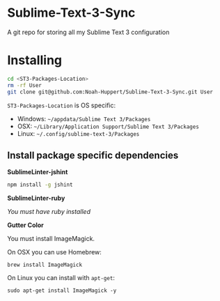 # Sublime-Text-3-Sync
A git repo for storing all my Sublime Text 3 configuration

# Installing
```bash
cd <ST3-Packages-Location>
rm -rf User
git clone git@github.com:Noah-Huppert/Sublime-Text-3-Sync.git User
```

`ST3-Packages-Location` is OS specific:
- Windows: `~/appdata/Sublime Text 3/Packages`
- OSX: `~/Library/Application Support/Sublime Text 3/Packages`
- Linux: `~/.config/sublime-text-3/Packages`

## Install package specific dependencies
**SublimeLinter-jshint**

```bash
npm install -g jshint
```

**SublimeLinter-ruby**

*You must have ruby installed*

**Gutter Color**

You must install ImageMagick.

On OSX you can use Homebrew:

```
brew install ImageMagick
```

On Linux you can install with `apt-get`:

```
sudo apt-get install ImageMagick -y
```